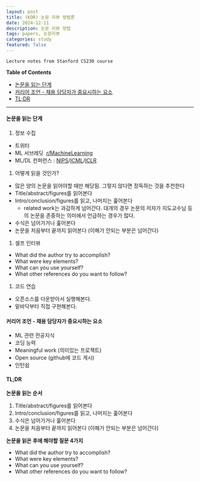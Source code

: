 ```yaml
---
layout: post
title: (KOR) 논문 리뷰 방법론
date: 2024-12-11
description: 논문 리뷰 방법
tags: papers, 논문리뷰
categories: study
featured: false
---
```


`Lecture notes from Stanford CS230 course`


**Table of Contents**
- [논문을 읽는 단계](#논문을-읽는-단계)
- [커리어 조언 - 채용 담당자가 중요시하는 요소](#커리어-조언---채용-담당자가-중요시하는-요소)
- [TL;DR](#tldr)

---

#### 논문을 읽는 단계

1. 정보 수집
- 트위터
- ML 서브레딧  [r/MachineLearning](https://www.reddit.com/r/MachineLearning/)
- ML/DL 컨퍼런스 : [NIPS](https://nips.cc/)/[ICML](https://icml.cc/)/[ICLR](https://iclr.cc/)

1. 어떻게 읽을 것인가?
- 많은 양의 논문을 읽어야할 때만 해당됨. 그렇지 않다면 정독하는 것을 추천한다
- Title/abstract/figures를 읽어본다
- Intro/conclusion/figures를 읽고, 나머지는 훑어본다
  - related work는 과감하게 넘어간다. 대개의 경우 논문의 저자가 지도교수님 등의 논문을 존중하는 의미에서 언급하는 경우가 많다.
- 수식은 넘어가거나 훑어본다
- 논문을 처음부터 끝까지 읽어본다 (이해가 안되는 부분은 넘어간다)

1. 셀프 인터뷰
- What did the author try to accomplish?
- What were key elements?
- What can you use yourself?
- What other references do you want to follow?

1. 코드 연습
- 오픈소스를 다운받아서 실행해본다.
- 밑바닥부터 직접 구현해본다.

#### 커리어 조언 - 채용 담당자가 중요시하는 요소
- ML 관련 전공지식
- 코딩 능력
- Meaningful work (의미있는 프로젝트)
- Open source (github에 코드 게시)
- 인턴쉽

#### TL;DR
 **논문을 읽는 순서**
1. Title/abstract/figures를 읽어본다
2. Intro/conclusion/figures를 읽고, 나머지는 훑어본다
3. 수식은 넘어가거나 훑어본다
4. 논문을 처음부터 끝까지 읽어본다 (이해가 안되는 부분은 넘어간다)

 **논문을 읽은 후에 해야할 질문 4가지**
- What did the author try to accomplish?
- What were key elements?
- What can you use yourself?
- What other references do you want to follow?